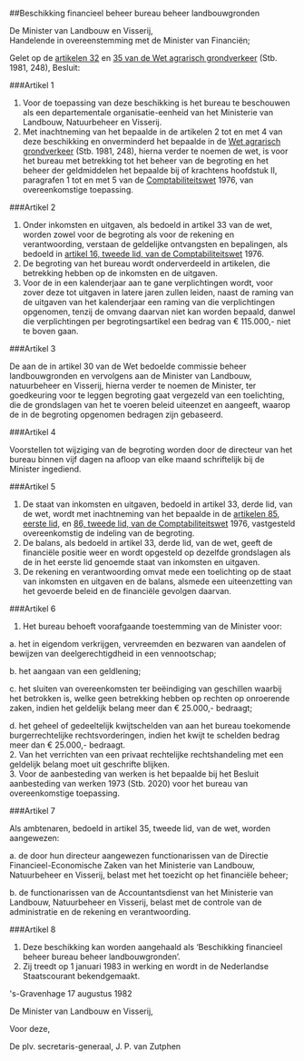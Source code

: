<meta http-equiv='Content-Type' content='text/html; charset=utf-8' />

##Beschikking financieel beheer bureau beheer landbouwgronden 

De Minister van Landbouw en Visserij,  
Handelende in overeenstemming met de Minister van Financiën;

Gelet op de [artikelen 32](../../../../../../../../wet/wet/agrarisch/grondverkeer/BWBR0003386/README.md) en [35 van de Wet agrarisch grondverkeer](../../../../../../../../wet/wet/agrarisch/grondverkeer/BWBR0003386/README.md) (Stb. 1981, 248),
Besluit:    

###Artikel  1  

1.  Voor de toepassing van deze beschikking is het bureau te beschouwen als een departementale organisatie-eenheid van het Ministerie van Landbouw, Natuurbeheer en Visserij.   
2.  Met inachtneming van het bepaalde in de artikelen 2 tot en met 4 van deze beschikking en onverminderd het bepaalde in de [Wet agrarisch grondverkeer](../../../../../../../../wet/wet/agrarisch/grondverkeer/BWBR0003386/README.md) (Stb. 1981, 248), hierna verder te noemen de wet, is voor het bureau met betrekking tot het beheer van de begroting en het beheer der geldmiddelen het bepaalde bij of krachtens hoofdstuk II, paragrafen 1 tot en met 5 van de [Comptabiliteitswet](../../../../../../../../wet/comptabiliteitswet/BWBR0003075/README.md) 1976, van overeenkomstige toepassing.  

###Artikel  2  

1.  Onder inkomsten en uitgaven, als bedoeld in artikel 33 van de wet, worden zowel voor de begroting als voor de rekening en verantwoording, verstaan de geldelijke ontvangsten en bepalingen, als bedoeld in [artikel 16, tweede lid, van de Comptabiliteitswet](../../../../../../../../wet/comptabiliteitswet/BWBR0003075/README.md) 1976.   
2.  De begroting van het bureau wordt onderverdeeld in artikelen, die betrekking hebben op de inkomsten en de uitgaven.   
3.  Voor de in een kalenderjaar aan te gane verplichtingen wordt, voor zover deze tot uitgaven in latere jaren zullen leiden, naast de raming van de uitgaven van het kalenderjaar een raming van die verplichtingen opgenomen, tenzij de omvang daarvan niet kan worden bepaald, danwel die verplichtingen per begrotingsartikel een bedrag van € 115.000,- niet te boven gaan.  

###Artikel  3  

De aan de in artikel 30 van de Wet bedoelde commissie beheer landbouwgronden en vervolgens aan de Minister van Landbouw, natuurbeheer en Visserij, hierna verder te noemen de Minister, ter goedkeuring voor te leggen begroting gaat vergezeld van een toelichting, die de grondslagen van het te voeren beleid uiteenzet en aangeeft, waarop de in de begroting opgenomen bedragen zijn gebaseerd. 

###Artikel  4  

Voorstellen tot wijziging van de begroting worden door de directeur van het bureau binnen vijf dagen na afloop van elke maand schriftelijk bij de Minister ingediend. 

###Artikel  5  

1.  De staat van inkomsten en uitgaven, bedoeld in artikel 33, derde lid, van de wet, wordt met inachtneming van het bepaalde in de [artikelen 85, eerste lid](../../../../../../../../wet/comptabiliteitswet/BWBR0003075/README.md), en [86, tweede lid, van de Comptabiliteitswet](../../../../../../../../wet/comptabiliteitswet/BWBR0003075/README.md) 1976, vastgesteld overeenkomstig de indeling van de begroting.   
2.  De balans, als bedoeld in artikel 33, derde lid, van de wet, geeft de financiële positie weer en wordt opgesteld op dezelfde grondslagen als de in het eerste lid genoemde staat van inkomsten en uitgaven.   
3.  De rekening en verantwoording omvat mede een toelichting op de staat van inkomsten en uitgaven en de balans, alsmede een uiteenzetting van het gevoerde beleid en de financiële gevolgen daarvan.  

###Artikel  6  

1.  Het bureau behoeft voorafgaande toestemming van de Minister voor: 

a. het in eigendom verkrijgen, vervreemden en bezwaren van aandelen of bewijzen van deelgerechtigdheid in een vennootschap; 

b. het aangaan van een geldlening; 

c. het sluiten van overeenkomsten ter beëindiging van geschillen waarbij het betrokken is, welke geen betrekking hebben op rechten op onroerende zaken, indien het geldelijk belang meer dan € 25.000,- bedraagt; 

d. het geheel of gedeeltelijk kwijtschelden van aan het bureau toekomende burgerrechtelijke rechtsvorderingen, indien het kwijt te schelden bedrag meer dan € 25.000,- bedraagt.    
2.  Van het verrichten van een privaat rechtelijke rechtshandeling met een geldelijk belang moet uit geschrifte blijken.   
3.  Voor de aanbesteding van werken is het bepaalde bij het Besluit aanbesteding van werken 1973 (Stb. 2020) voor het bureau van overeenkomstige toepassing.  

###Artikel  7  

Als ambtenaren, bedoeld in artikel 35, tweede lid, van de wet, worden aangewezen: 

a. de door hun directeur aangewezen functionarissen van de Directie Financieel-Economische Zaken van het Ministerie van Landbouw, Natuurbeheer en Visserij, belast met het toezicht op het financiële beheer; 

b. de functionarissen van de Accountantsdienst van het Ministerie van Landbouw, Natuurbeheer en Visserij, belast met de controle van de administratie en de rekening en verantwoording.  

###Artikel  8  

1.  Deze beschikking kan worden aangehaald als ‘Beschikking financieel beheer bureau beheer landbouwgronden’.   
2.  Zij treedt op 1 januari 1983 in werking en wordt in de Nederlandse Staatscourant bekendgemaakt.  

's-Gravenhage 
17 augustus 1982    

De 
Minister van Landbouw en Visserij, 

Voor deze,

De 
plv. secretaris-generaal, 
J. P. van Zutphen      
